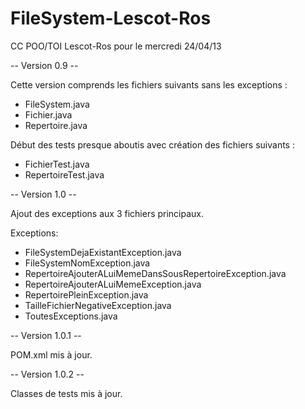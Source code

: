 FileSystem-Lescot-Ros
=====================

CC POO/TOI Lescot-Ros pour le mercredi 24/04/13

-- Version 0.9 --

Cette version comprends les fichiers suivants sans les exceptions :
- FileSystem.java
- Fichier.java
- Repertoire.java

Début des tests presque aboutis avec création des fichiers suivants :
- FichierTest.java
- RepertoireTest.java

-- Version 1.0 --

Ajout des exceptions aux 3 fichiers principaux.

Exceptions:
- FileSystemDejaExistantException.java
- FileSystemNomException.java
- RepertoireAjouterALuiMemeDansSousRepertoireException.java
- RepertoireAjouterALuiMemeException.java
- RepertoirePleinException.java
- TailleFichierNegativeException.java
- ToutesExceptions.java

-- Version 1.0.1 --

POM.xml mis à jour.

-- Version 1.0.2 --

Classes de tests mis à jour.
